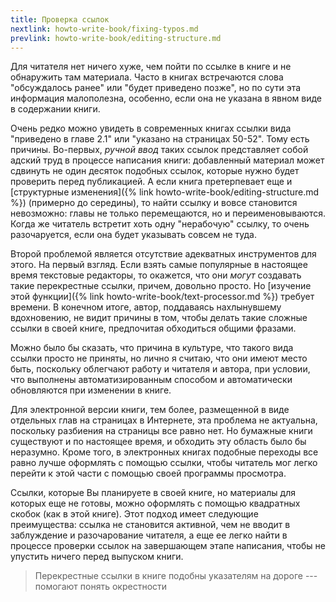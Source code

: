 ```yaml
---
title: Проверка ссылок
nextlink: howto-write-book/fixing-typos.md
prevlink: howto-write-book/editing-structure.md
---
```


Для читателя нет ничего хуже, чем пойти по ссылке в книге и не
обнаружить там материала.  Часто в книгах встречаются слова
"обсуждалось ранее" или "будет приведено позже", но по сути эта
информация малополезна, особенно, если она не указана в явном виде в
содержании книги.

Очень редко можно увидеть в современных книгах ссылки вида "приведено
в главе 2.1" или "указано на страницах 50-52".  Тому есть причины.
Во-первых, *ручной ввод* таких ссылок представляет собой адский труд в
процессе написания книги: добавленный материал может сдвинуть не один
десяток подобных ссылок, которые нужно будет проверить перед
публикацией.  А если книга претерпевает еще и [структурные
изменения]({% link howto-write-book/editing-structure.md %}) (примерно
до середины), то найти ссылку и вовсе становится невозможно: главы не
только перемещаются, но и переименовываются.  Когда же читатель
встретит хоть одну "нерабочую" ссылку, то очень разочаруется, если она
будет указывать совсем не туда.

Второй проблемой является отсутствие адекватных инструментов для
этого.  На первый взгляд.  Если взять самые популярные в настоящее
время текстовые редакторы, то окажется, что они *могут* создавать
такие перекрестные ссылки, причем, довольно просто.  Но [изучение этой
функции]({% link howto-write-book/text-processor.md %}) требует
времени.  В конечном итоге, автор, поддаваясь нахлынувшему
вдохновению, не видит причины в том, чтобы делать такие сложные ссылки
в своей книге, предпочитая обходиться общими фразами.

Можно было бы сказать, что причина в культуре, что такого вида ссылки
просто не приняты, но лично я считаю, что они имеют место быть,
поскольку облегчают работу и читателя и автора, при условии, что
выполнены автоматизированным способом и автоматически обновляются при
изменении в книге.

Для электронной версии книги, тем более, размещенной в виде отдельных
глав на страницах в Интернете, эта проблема не актуальна, поскольку
разбиения на страницы все равно нет.  Но бумажные книги существуют и
по настоящее время, и обходить эту область было бы неразумно.  Кроме
того, в электронных книгах подобные переходы все равно лучше оформлять
с помощью ссылки, чтобы читатель мог легко перейти к этой части с
помощью своей программы просмотра.

Ссылки, которые Вы планируете в своей книге, но материалы для которых
еще не готовы, можно оформлять с помощью квадратных скобок (как в этой
книге).  Этот подход имеет следующие преимущества: ссылка не
становится активной, чем не вводит в заблуждение и разочарование
читателя, а еще ее легко найти в процессе проверки ссылок на
завершающем этапе написания, чтобы не упустить ничего перед выпуском
книги.

> Перекрестные ссылки в книге подобны указателям на дороге ---
> помогают понять окрестности

